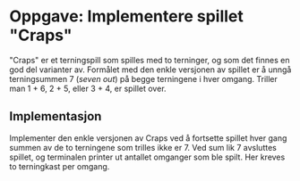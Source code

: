 # Oppgave: Implementere spillet "Craps"

"Craps" er et terningspill som spilles med to terninger, og som det finnes en god del varianter av. Formålet med den enkle versjonen av spillet er å unngå terningsummen 7 (*seven out*) på begge terningene i hver omgang. Triller man 1 + 6, 2 + 5, eller 3 + 4, er spillet over.

## Implementasjon

Implementer den enkle versjonen av Craps ved å fortsette spillet hver gang summen av de to terningene som trilles ikke er 7. Ved sum lik 7 avsluttes spillet, og terminalen printer ut antallet omganger som ble spilt. Her kreves to terningkast per omgang.
